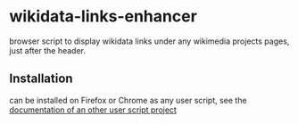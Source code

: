 wikidata-links-enhancer
=======================

browser script to display wikidata links under any wikimedia projects pages, just after the header.


Installation
------------
can be installed on Firefox or Chrome as any user script, see the [documentation of an other user script project](https://github.com/GuGuss/ARTE-7-Downloader/blob/master/README.md)